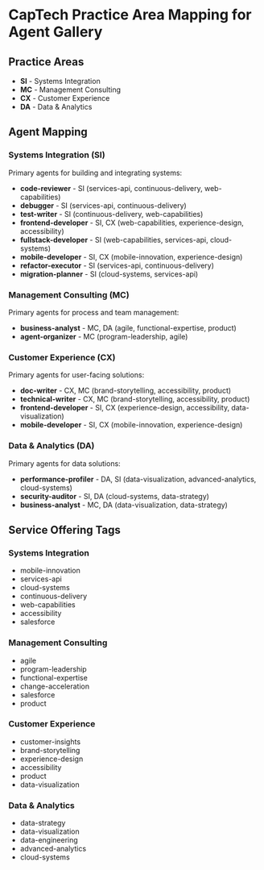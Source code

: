 # CapTech Practice Area Mapping for Agent Gallery

## Practice Areas
- **SI** - Systems Integration
- **MC** - Management Consulting  
- **CX** - Customer Experience
- **DA** - Data & Analytics

## Agent Mapping

### Systems Integration (SI)
Primary agents for building and integrating systems:
- **code-reviewer** - SI (services-api, continuous-delivery, web-capabilities)
- **debugger** - SI (services-api, continuous-delivery)
- **test-writer** - SI (continuous-delivery, web-capabilities)
- **frontend-developer** - SI, CX (web-capabilities, experience-design, accessibility)
- **fullstack-developer** - SI (web-capabilities, services-api, cloud-systems)
- **mobile-developer** - SI, CX (mobile-innovation, experience-design)
- **refactor-executor** - SI (services-api, continuous-delivery)
- **migration-planner** - SI (cloud-systems, services-api)

### Management Consulting (MC)
Primary agents for process and team management:
- **business-analyst** - MC, DA (agile, functional-expertise, product)
- **agent-organizer** - MC (program-leadership, agile)

### Customer Experience (CX)
Primary agents for user-facing solutions:
- **doc-writer** - CX, MC (brand-storytelling, accessibility, product)
- **technical-writer** - CX, MC (brand-storytelling, accessibility, product)
- **frontend-developer** - SI, CX (experience-design, accessibility, data-visualization)
- **mobile-developer** - SI, CX (mobile-innovation, experience-design)

### Data & Analytics (DA)
Primary agents for data solutions:
- **performance-profiler** - DA, SI (data-visualization, advanced-analytics, cloud-systems)
- **security-auditor** - SI, DA (cloud-systems, data-strategy)
- **business-analyst** - MC, DA (data-visualization, data-strategy)

## Service Offering Tags

### Systems Integration
- mobile-innovation
- services-api
- cloud-systems
- continuous-delivery
- web-capabilities
- accessibility
- salesforce

### Management Consulting
- agile
- program-leadership
- functional-expertise
- change-acceleration
- salesforce
- product

### Customer Experience
- customer-insights
- brand-storytelling
- experience-design
- accessibility
- product
- data-visualization

### Data & Analytics
- data-strategy
- data-visualization
- data-engineering
- advanced-analytics
- cloud-systems